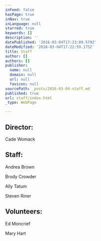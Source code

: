 ```yaml
---
inFeed: false
hasPage: true
inNav: true
inLanguage: null
starred: true
keywords: []
description: ''
datePublished: '2016-03-04T17:23:09.579Z'
dateModified: '2016-03-04T17:22:59.175Z'
title: Staff
author: []
authors: []
publisher:
  name: null
  domain: null
  url: null
  favicon: null
sourcePath: _posts/2016-03-04-staff.md
published: true
url: staff/index.html
_type: WebPage

---
```

## Director:

Cade Womack

## Staff:

Andrea Brown

Brody Crowder

Ally Tatum

Steven Riner

## Volunteers:

Ed Moncrief

Mary Hart